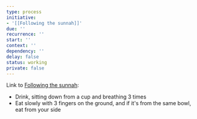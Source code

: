 ```yaml
---
type: process
initiative:
- '[[Following the sunnah]]'
due: ''
recurrence: ''
start: ''
context: ''
dependency: ''
delay: false
status: working
private: false
---
```


Link to [Following the sunnah](docs/sidebar1/Initiatives/worship/Following%20the%20sunnah.md):

* Drink, sitting down from a cup and breathing 3 times
* Eat slowly with 3 fingers on the ground, and if it's from the same bowl, eat from your side
